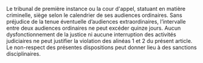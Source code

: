 Le tribunal de première instance ou la cour d'appel, statuant en matière criminelle, siège selon le calendrier de ses audiences ordinaires.
Sans préjudice de la tenue éventuelle d’audiences extraordinaires, l’intervalle entre deux audiences ordinaires ne peut excéder quinze jours.
Aucun dysfonctionnement de la justice ni aucune interruption des activités judiciaires ne peut justifier la violation des alinéas 1 et 2 du présent article.
Le non-respect des présentes dispositions peut donner lieu à des sanctions disciplinaires.